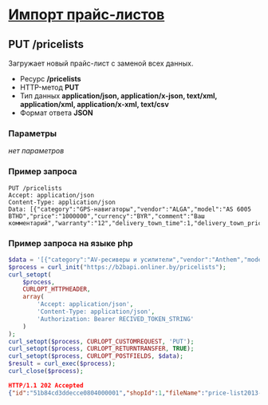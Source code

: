 # [Импорт прайс-листов](info.md)

## PUT /pricelists

Загружает новый прайс-лист с заменой всех данных.

- Ресурс **/pricelists**
- HTTP-метод **PUT**
- Тип данных **application/json, application/x-json, text/xml, application/xml, application/x-xml, text/csv**
- Формат ответа **JSON**

### Параметры

*нет параметров*

### Пример запроса

```
PUT /pricelists
Accept: application/json
Content-Type: application/json
Data: [{"category":"GPS-навигаторы","vendor":"ALGA","model":"AS 6005 BTHD","price":"1000000","currency":"BYR","comment":"Ваш комментарий","warranty":"12","delivery_town_time":1,"delivery_town_price":1,"delivery_country_time":1,"delivery_country_price":1,"isCashless":"Да","isCredit":"Нет"}]
```
### Пример запроса на языке php
```php
$data = '[{"category":"AV-ресиверы и усилители","vendor":"Anthem","model":"A2","price":"10000","currency":"BYR","comment":"Ваш комментарий","producer":"Apple","importer":"Рога и Копыта","service_centers":"ул. П. Бровки 5, ООО Сервис","warranty":"12","delivery_town_time":1,"delivery_town_price":1,"delivery_country_time":1,"delivery_country_price":1,"isCashless":"Да","isCredit":"Нет"}]';
$process = curl_init("https://b2bapi.onliner.by/pricelists");
curl_setopt(
	$process, 
	CURLOPT_HTTPHEADER, 
	array(
		'Accept: application/json', 
		'Content-Type: application/json', 
		'Authorization: Bearer RECIVED_TOKEN_STRING'
	)
);
curl_setopt($process, CURLOPT_CUSTOMREQUEST, 'PUT');
curl_setopt($process, CURLOPT_RETURNTRANSFER, TRUE);
curl_setopt($process, CURLOPT_POSTFIELDS, $data);
$result = curl_exec($process);
curl_close($process);
```

```json
HTTP/1.1 202 Accepted
{"id":"51b84cd3ddecce0804000001","shopId":1,"fileName":"price-list2013-06-12.json","size":1036,"date":"2013-06-12 13:26:27","status":"STATUS_WAITING","contentType":"json","statusMessage":null}
```
